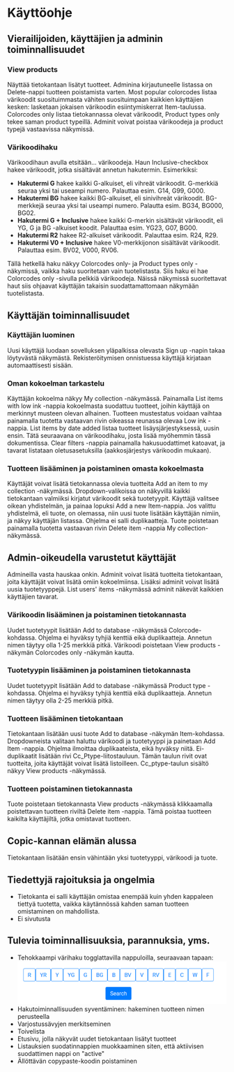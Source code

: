 # Käyttöohje


## Vierailijoiden, käyttäjien ja adminin toiminnallisuudet


### View products
Näyttää tietokantaan lisätyt tuotteet. Adminina kirjautuneelle listassa on Delete-nappi tuotteen poistamista varten. Most popular colorcodes listaa värikoodit suosituimmasta vähiten suosituimpaan kaikkien käyttäjien kesken: lasketaan jokaisen värikoodin esiintymiskerrat Item-taulussa. Colorcodes only listaa tietokannassa olevat värikoodit, Product types only tekee saman product typeillä. Adminit voivat poistaa värikoodeja ja product typejä vastaavissa näkymissä. 

### Värikoodihaku
Värikoodihaun avulla etsitään... värikoodeja. Haun Inclusive-checkbox hakee värikoodit, jotka sisältävät annetun hakutermin. Esimerkiksi:
* **Hakutermi G** hakee kaikki G-alkuiset, eli vihreät värikoodit. G-merkkiä seuraa yksi tai useampi numero. Palauttaa esim. G14, G99, G000.
* **Hakutermi BG** hakee kaikki BG-alkuiset, eli sinivihreät värikoodit. BG-merkkejä seuraa yksi tai useampi numero. Palautta esim. BG34, BG000, BG02.
* **Hakutermi G + Inclusive** hakee kaikki G-merkin sisältävät värikoodit, eli YG, G ja BG -alkuiset koodit. Palauttaa esim. YG23, G07, BG00.
* **Hakutermi R2** hakee R2-alkuiset värikoodit. Palauttaa esim. R24, R29.
* **Hakutermi V0 + Inclusive** hakee V0-merkkijonon sisältävät värikoodit. Palauttaa esim. BV02, V000, RV06.


Tällä hetkellä haku näkyy Colorcodes only- ja Product types only -näkymissä, vaikka haku suoritetaan vain tuotelistasta. Siis haku ei hae Colorcodes only -sivulla pelkkiä värikoodeja. Näissä näkymissä suoritettavat haut siis ohjaavat käyttäjän takaisin suodattamattomaan näkymään tuotelistasta.


## Käyttäjän toiminnallisuudet

### Käyttäjän luominen
Uusi käyttäjä luodaan sovelluksen yläpalkissa olevasta Sign up -napin takaa löytyvästä näkymästä. Rekisteröitymisen onnistuessa käyttäjä kirjataan automaattisesti sisään.

### Oman kokoelman tarkastelu
Käyttäjän kokoelma näkyy My collection -näkymässä. Painamalla List items with low ink -nappia kokoelmasta suodattuu tuotteet, joihin käyttäjä on merkinnyt musteen olevan alhainen. Tuotteen mustestatus voidaan vaihtaa painamalla tuotetta vastaavan rivin oikeassa reunassa olevaa Low ink -nappia. List items by date added listaa tuotteet lisäysjärjestyksessä, uusin ensin. Tätä seuraavana on värikoodihaku, josta lisää myöhemmin tässä dokumentissa. Clear filters -nappia painamalla hakusuodattimet katoavat, ja tavarat listataan oletusasetuksilla (aakkosjärjestys värikoodin mukaan).

### Tuotteen lisääminen ja poistaminen omasta kokoelmasta
Käyttäjät voivat lisätä tietokannassa olevia tuotteita Add an item to my collection -näkymässä. Dropdown-valikoissa on näkyvillä kaikki tietokantaan valmiiksi kirjatut värikoodit sekä tuotetyypit. Käyttäjä valitsee oikean yhdistelmän, ja painaa lopuksi Add a new Item-nappia. Jos valittu yhdistelmä, eli tuote, on olemassa, niin uusi tuote lisätään käyttäjän nimiin, ja näkyy käyttäjän listassa. Ohjelma ei salli duplikaatteja. Tuote poistetaan painamalla tuotetta vastaavan rivin Delete item -nappia My collection-näkymässä.


## Admin-oikeudella varustetut käyttäjät
Admineilla vasta hauskaa onkin. Adminit voivat lisätä tuotteita tietokantaan, joita käyttäjät voivat lisätä omiin kokoelmiinsa. Lisäksi adminit voivat lisätä uusia tuotetyyppejä. List users' items -näkymässä adminit näkevät kaikkien käyttäjien tavarat.


### Värikoodin lisääminen ja poistaminen tietokannasta
Uudet tuotetyypit lisätään Add to database -näkymässä Colorcode-kohdassa. Ohjelma ei hyväksy tyhjiä kenttiä eikä duplikaatteja. Annetun nimen täytyy olla 1-25 merkkiä pitkä. Värikoodi poistetaan View products -näkymän Colorcodes only -näkymän kautta.


### Tuotetyypin lisääminen ja poistaminen tietokannasta
Uudet tuotetyypit lisätään Add to database -näkymässä Product type -kohdassa. Ohjelma ei hyväksy tyhjiä kenttiä eikä duplikaatteja. Annetun nimen täytyy olla 2-25 merkkiä pitkä.


### Tuotteen lisääminen tietokantaan
Tietokantaan lisätään uusi tuote Add to database -näkymän Item-kohdassa. Dropdowneista valitaan haluttu värikoodi ja tuotetyyppi ja painetaan Add Item -nappia. Ohjelma ilmoittaa duplikaateista, eikä hyväksy niitä. Ei-duplikaatit lisätään rivi Cc_Ptype-liitostauluun. Tämän taulun rivit ovat tuotteita, joita käyttäjät voivat lisätä listoilleen. Cc_ptype-taulun sisältö näkyy View products -näkymässä. 


### Tuotteen poistaminen tietokannasta
Tuote poistetaan tietokannasta View products -näkymässä klikkaamalla poistettavan tuotteen riviltä Delete item -nappia. Tämä poistaa tuotteen kaikilta käyttäjiltä, jotka omistavat tuotteen.


## Copic-kannan elämän alussa
Tietokantaan lisätään ensin vähintään yksi tuotetyyppi, värikoodi ja tuote.


## Tiedettyjä rajoituksia ja ongelmia
* Tietokanta ei salli käyttäjän omistaa enempää kuin yhden kappaleen tiettyä tuotetta, vaikka käytännössä kahden saman tuotteen omistaminen on mahdollista.
* Ei sivutusta

## Tulevia toiminnallisuuksia, parannuksia, yms.
* Tehokkaampi värihaku togglattavilla nappuloilla, seuraavaan tapaan:
![colorsearch](https://github.com/ikylios/copic-kanta/blob/master/documentation/colorsearch.png)
* Hakutoiminnallisuuden syventäminen: hakeminen tuotteen nimen perusteella
* Varjostussävyjen merkitseminen
* Toivelista
* Etusivu, jolla näkyvät uudet tietokantaan lisätyt tuotteet
* Listauksien suodatinnappien muokkaaminen siten, että aktiivisen suodattimen nappi on "active"
* Ällöttävän copypaste-koodin poistaminen
